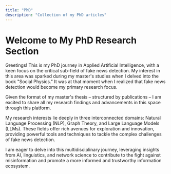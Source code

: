 ```yaml
---
title: "PhD"
description: "Collection of my PhD articles"
---
```


# Welcome to My PhD Research Section

Greetings! This is my PhD journey in Applied Artificial Intelligence, with a keen focus on the critical sub-field of fake news detection. My interest in this area was sparked during my master's studies when I delved into the book "Social Physics." It was at that moment when I realized that fake news detection would become my primary research focus.

Given the format of my master's thesis – structured by publications – I am excited to share all my research findings and advancements in this space through this platform.

My research interests lie deeply in three interconnected domains: Natural Language Processing (NLP), Graph Theory, and Large Language Models (LLMs). These fields offer rich avenues for exploration and innovation, providing powerful tools and techniques to tackle the complex challenges of fake news detection.

I am eager to delve into this multidisciplinary journey, leveraging insights from AI, linguistics, and network science to contribute to the fight against misinformation and promote a more informed and trustworthy information ecosystem.
